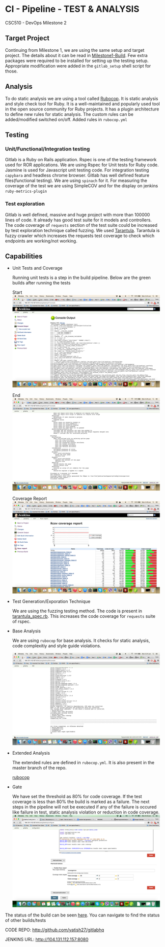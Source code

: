 # CI - Pipeline - TEST & ANALYSIS

CSC510 - DevOps Milestone 2 

## Target Project
Continuing from Milestone 1, we are using the same setup and target project. The details about it can be read in [Milestone1-Build](./docs/build.md). 
Few extra packages were required to be installed for setting up the testing setup. Appropriate modification were added in the `gitlab_setup` shell script for those.

## Analysis
To do static analysis we are using a tool called [Rubocop](https://github.com/bbatsov/rubocop). It is static analysis and style check tool for Ruby. It is a well-maintained and popularly used tool in the open source community for Ruby projects. It has a plugin architecture to define new rules for static analysis. The custom rules can be added/modified switched on/off.
Added rules in `rubocop.yml` 


## Testing

### Unit/Functional/Integration testing 
Gitlab is a Ruby on Rails application. Rspec is one of the testing framework used for ROR applications. We are using Rspec for Unit tests for Ruby code. Jasmine is used for Javascript unit testing code. 
For integration testing `capybara` and headless chrome browser. 
Gitlab has well defined feature files(functional testing). We are using `spinach` for it.
For measuring the coverage of the test we are using SimpleCOV and for the display on jenkins `ruby-metrics-plugin`

### Test exploration
Gitlab is well defined, massive and huge project with more than 100000 lines of code. It already has good test suite for it models and controllers.
The code coverage of `requests` section of the test suite could be increased by test exploration technique called fuzzing.
We used [Tarantula](https://github.com/relevance/tarantula). Tarantula is fuzzy crawler which increases the requests test coverage to check which endpoints are working/not working.


## Capabilities

* Unit Tests and Coverage

    Running unit tests is a step in the build pipeline.  Below are the green builds after running the tests

    Start
    ![Start](./../imgs/green_test_1.png)

    End
    ![End](./../imgs/green_test_2.png)

    Coverage Report
    ![coverage](./../imgs/coverage_report.png)

* Test Generation/Exporation Technique
    
    We are using the fuzzing testing method. The code is present in 
    [tarantula_spec.rb](./scripts/tarantula_spec.rb). This increases the code coverage for `requests` suite of rspec.

* Base Analysis

    We are using `rubocop`  for base analysis. It checks for static analysis, code complexitiy and style guide violations. 

    ![Base Analysis](./../imgs/static_analysis.png)

* Extended Analysis
    
    The extended rules are defined in `rubocop.yml`. It is also present in the master branch of the repo.
    
    [rubocop](./../scripts/rubocop.yml)    

* Gate
    
    We have set the threshold as 80% for code coverage. If the test coverage is less than 80% the build is marked as a failure. The next steps in the pipeline will not be executed if any of the failure is occured like failure in test, static analysis violation or reduction in code coverage.
    ![Base Analysis](./../imgs/threshold.png)

The status of the build can be seen [here](http://104.131.112.157:8080/job/gitlabhq/66/console). You can navigate to find the status of other builds/tests

CODE REPO: http://github.com/yatish27/gitlabhq

JENKINS URL: http://104.131.112.157:8080    





